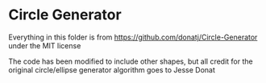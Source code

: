 # Circle Generator

Everything in this folder is from https://github.com/donatj/Circle-Generator under the MIT license

The code has been modified to include other shapes, but all credit for the original circle/ellipse generator algorithm goes to Jesse Donat